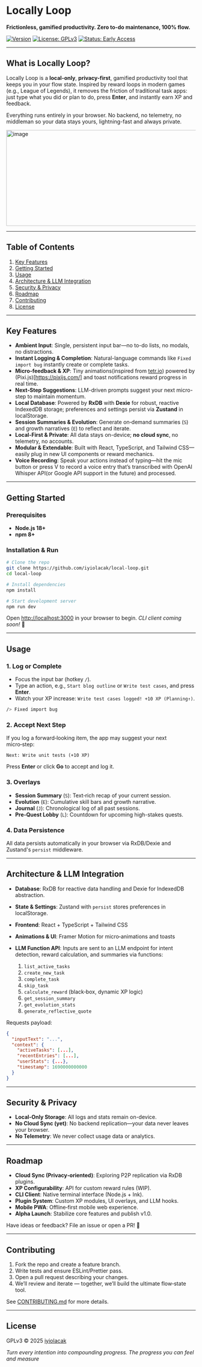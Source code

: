 # Locally Loop

**Frictionless, gamified productivity. Zero to-do maintenance, 100% flow.**

[![Version](https://img.shields.io/badge/version-1.0.0-alpha-yellow.svg)](#) [![License: GPLv3](https://img.shields.io/badge/license-GPLv3-green.svg)](#) [![Status: Early Access](https://img.shields.io/badge/status-early_access-orange.svg)](#)

---

## What is Locally Loop?

Locally Loop is a **local-only**, **privacy-first**, gamified productivity tool that keeps you in your flow state. Inspired by reward loops in modern games (e.g., League of Legends), it removes the friction of traditional task apps: just type what you did or plan to do, press **Enter**, and instantly earn XP and feedback.

Everything runs entirely in your browser. No backend, no telemetry, no middleman so your data stays yours, lightning-fast and always private.

<img width="1477" height="255" alt="image" src="https://github.com/user-attachments/assets/14c2aaba-7164-474c-a990-6217d9c918bf" />

---

## Table of Contents

1. [Key Features](#key-features)
2. [Getting Started](#getting-started)
3. [Usage](#usage)
4. [Architecture & LLM Integration](#architecture--llm-integration)
5. [Security & Privacy](#security--privacy)
6. [Roadmap](#roadmap)
7. [Contributing](#contributing)
8. [License](#license)

---

## Key Features

* **Ambient Input**: Single, persistent input bar—no to-do lists, no modals, no distractions.
* **Instant Logging & Completion**: Natural-language commands like `Fixed import bug` instantly create or complete tasks.
* **Micro‑feedback & XP**: Tiny animations(inspired from [tetr.io](https://tetr.io/)) powered by (Pixi.js)[https://pixijs.com/] and toast notifications reward progress in real time.
* **Next‑Step Suggestions**: LLM-driven prompts suggest your next micro-step to maintain momentum.
* **Local Database**: Powered by **RxDB** with **Dexie** for robust, reactive IndexedDB storage; preferences and settings persist via **Zustand** in localStorage.
* **Session Summaries & Evolution**: Generate on‑demand summaries (`S`) and growth narratives (`E`) to reflect and iterate.
* **Local‑First & Private**: All data stays on-device; **no cloud sync**, no telemetry, no accounts.
* **Modular & Extendable**: Built with React, TypeScript, and Tailwind CSS—easily plug in new UI components or reward mechanics.
* **Voice Recording**: Speak your actions instead of typing—hit the mic button or press V to record a voice entry that’s transcribed with OpenAI Whisper API(or Google API support in the future) and processed.
---

## Getting Started

### Prerequisites

* **Node.js 18+**
* **npm 8+**

### Installation & Run

```bash
# Clone the repo
git clone https://github.com/iyiolacak/local-loop.git
cd local-loop

# Install dependencies
npm install

# Start development server
npm run dev
```

Open [http://localhost:3000](http://localhost:3000) in your browser to begin.
*CLI client coming soon!* 🚀

---

## Usage

### 1. Log or Complete

* Focus the input bar (hotkey `/`).
* Type an action, e.g., `Start blog outline` or `Write test cases`, and press **Enter**.
* Watch your XP increase: `Write test cases logged! +10 XP (Planning↑)`.

```bash
/> Fixed import bug
```

### 2. Accept Next Step

If you log a forward‑looking item, the app may suggest your next micro‑step:

```
Next: Write unit tests (+10 XP)
```

Press **Enter** or click **Go** to accept and log it.

### 3. Overlays

* **Session Summary** (`S`): Text‑rich recap of your current session.
* **Evolution** (`E`): Cumulative skill bars and growth narrative.
* **Journal** (`J`): Chronological log of all past sessions.
* **Pre‑Quest Lobby** (`L`): Countdown for upcoming high-stakes quests.

### 4. Data Persistence

All data persists automatically in your browser via RxDB/Dexie and Zustand's `persist` middleware.

---

## Architecture & LLM Integration

* **Database**: RxDB for reactive data handling and Dexie for IndexedDB abstraction.
* **State & Settings**: Zustand with `persist` stores preferences in localStorage.
* **Frontend**: React + TypeScript + Tailwind CSS
* **Animations & UI**: Framer Motion for micro‑animations and toasts
* **LLM Function API**: Inputs are sent to an LLM endpoint for intent detection, reward calculation, and summaries via functions:

  1. `list_active_tasks`
  2. `create_new_task`
  3. `complete_task`
  4. `skip_task`
  5. `calculate_reward` (black‑box, dynamic XP logic)
  6. `get_session_summary`
  7. `get_evolution_stats`
  8. `generate_reflective_quote`

Requests payload:

```json
{
  "inputText": "...",
  "context": {
    "activeTasks": [...],
    "recentEntries": [...],
    "userStats": {...},
    "timestamp": 1690000000000
  }
}
```

---

## Security & Privacy

* **Local‑Only Storage**: All logs and stats remain on-device.
* **No Cloud Sync (yet)**: No backend replication—your data never leaves your browser.
* **No Telemetry**: We never collect usage data or analytics.

---

## Roadmap

* **Cloud Sync (Privacy‑oriented)**: Exploring P2P replication via RxDB plugins.
* **XP Configurability**: API for custom reward rules (WIP).
* **CLI Client**: Native terminal interface (Node.js + Ink).
* **Plugin System**: Custom XP modules, UI overlays, and LLM hooks.
* **Mobile PWA**: Offline‑first mobile web experience.
* **Alpha Launch**: Stabilize core features and publish v1.0.

Have ideas or feedback? File an issue or open a PR! 🔌

---

## Contributing

1. Fork the repo and create a feature branch.
2. Write tests and ensure ESLint/Prettier pass.
3. Open a pull request describing your changes.
4. We’ll review and iterate — together, we’ll build the ultimate flow‑state tool.

See [CONTRIBUTING.md](./CONTRIBUTING.md) for more details.

---

## License

GPLv3 © 2025 [iyiolacak](https://github.com/iyiolacak)

*Turn every intention into compounding progress. The  progress you can feel and measure*
